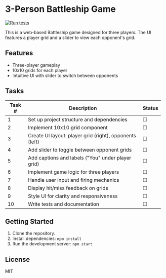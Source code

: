 # 3-Person Battleship Game

[![Run tests](https://github.com/sarkarshuvojit/multiship/actions/workflows/main.yml/badge.svg)](https://github.com/sarkarshuvojit/multiship/actions/workflows/main.yml)

This is a web-based Battleship game designed for three players. The UI features a player grid and a slider to view each opponent's grid.

## Features

- Three-player gameplay
- 10x10 grids for each player
- Intuitive UI with slider to switch between opponents

## Tasks

| Task # | Description                                              | Status   |
|--------|----------------------------------------------------------|----------|
| 1      | Set up project structure and dependencies                | ☐        |
| 2      | Implement 10x10 grid component                           | ☐        |
| 3      | Create UI layout: player grid (right), opponents (left)  | ☐        |
| 4      | Add slider to toggle between opponent grids              | ☐        |
| 5      | Add captions and labels ("You" under player grid)        | ☐        |
| 6      | Implement game logic for three players                   | ☐        |
| 7      | Handle user input and firing mechanics                   | ☐        |
| 8      | Display hit/miss feedback on grids                       | ☐        |
| 9      | Style UI for clarity and responsiveness                  | ☐        |
| 10     | Write tests and documentation                            | ☐        |

## Getting Started

1. Clone the repository.
2. Install dependencies: `npm install`
3. Run the development server: `npm start`

## License

MIT

